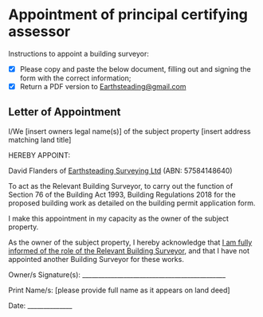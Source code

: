 # Appointment of principal certifying assessor

Instructions to appoint a building surveyor:
  - [x] Please copy and paste the below document, filling out and signing the form with the correct information;
  - [x] Return a PDF version to Earthsteading@gmail.com

## Letter of Appointment 

I/We [insert owners legal name(s)] of the subject property [insert address matching land title]

HEREBY APPOINT:

David Flanders of [Earthsteading Surveying Ltd](https://github.com/earthsteading/wominjeka) (ABN: 57584148640)

To act as the Relevant Building Surveyor, to carry out the function of Section 76 of the Building Act 1993, Building Regulations 2018 for the proposed building work as detailed on the building permit application form.  

I make this appointment in my capacity as the owner of the subject property.         

As the owner of the subject property, I hereby acknowledge that [I am fully informed of the role of the Relevant Building Surveyor](https://github.com/earthsteading/contracting-procedures), and that I have not appointed another Building Surveyor for these works. 
  
Owner/s Signature(s): _____________________________________________    

Print Name/s: [please provide full name as it appears on land deed]

Date: ______________
